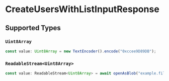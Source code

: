 # CreateUsersWithListInputResponse


## Supported Types

### `Uint8Array`

```typescript
const value: Uint8Array = new TextEncoder().encode("0xccee9D89DB");
```

### `ReadableStream<Uint8Array>`

```typescript
const value: ReadableStream<Uint8Array> = await openAsBlob("example.file");
```

